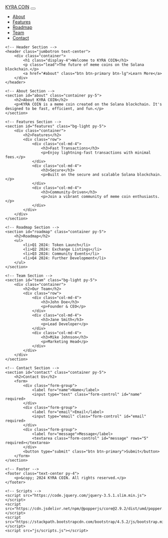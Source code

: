 <!DOCTYPE html>
<html lang="en">
<head>
    <meta charset="UTF-8">
    <meta name="viewport" content="width=device-width, initial-scale=1.0">
    <title>KYRA COIN</title>
    <link rel="stylesheet" href="https://stackpath.bootstrapcdn.com/bootstrap/4.5.2/css/bootstrap.min.css">
    <link rel="stylesheet" href="css/styles.css">
</head>
<body>
    <!-- Navbar -->
    <nav class="navbar navbar-expand-lg navbar-light bg-light">
        <a class="navbar-brand" href="#">KYRA COIN</a>
        <button class="navbar-toggler" type="button" data-toggle="collapse" data-target="#navbarNav" aria-controls="navbarNav" aria-expanded="false" aria-label="Toggle navigation">
            <span class="navbar-toggler-icon"></span>
        </button>
        <div class="collapse navbar-collapse" id="navbarNav">
            <ul class="navbar-nav ml-auto">
                <li class="nav-item"><a class="nav-link" href="#about">About</a></li>
                <li class="nav-item"><a class="nav-link" href="#features">Features</a></li>
                <li class="nav-item"><a class="nav-link" href="#roadmap">Roadmap</a></li>
                <li class="nav-item"><a class="nav-link" href="#team">Team</a></li>
                <li class="nav-item"><a class="nav-link" href="#contact">Contact</a></li>
            </ul>
        </div>
    </nav>

    <!-- Header Section -->
    <header class="jumbotron text-center">
        <div class="container">
            <h1 class="display-4">Welcome to KYRA COIN</h1>
            <p class="lead">The future of meme coins on the Solana blockchain.</p>
            <a href="#about" class="btn btn-primary btn-lg">Learn More</a>
        </div>
    </header>

    <!-- About Section -->
    <section id="about" class="container py-5">
        <h2>About KYRA COIN</h2>
        <p>KYRA COIN is a meme coin created on the Solana blockchain. It's designed to be fast, efficient, and fun.</p>
    </section>

    <!-- Features Section -->
    <section id="features" class="bg-light py-5">
        <div class="container">
            <h2>Features</h2>
            <div class="row">
                <div class="col-md-4">
                    <h3>Fast Transactions</h3>
                    <p>Enjoy lightning-fast transactions with minimal fees.</p>
                </div>
                <div class="col-md-4">
                    <h3>Secure</h3>
                    <p>Built on the secure and scalable Solana blockchain.</p>
                </div>
                <div class="col-md-4">
                    <h3>Community-Driven</h3>
                    <p>Join a vibrant community of meme coin enthusiasts.</p>
                </div>
            </div>
        </div>
    </section>

    <!-- Roadmap Section -->
    <section id="roadmap" class="container py-5">
        <h2>Roadmap</h2>
        <ul>
            <li>Q1 2024: Token Launch</li>
            <li>Q2 2024: Exchange Listings</li>
            <li>Q3 2024: Community Events</li>
            <li>Q4 2024: Further Development</li>
        </ul>
    </section>

    <!-- Team Section -->
    <section id="team" class="bg-light py-5">
        <div class="container">
            <h2>Our Team</h2>
            <div class="row">
                <div class="col-md-4">
                    <h3>John Doe</h3>
                    <p>Founder & CEO</p>
                </div>
                <div class="col-md-4">
                    <h3>Jane Smith</h3>
                    <p>Lead Developer</p>
                </div>
                <div class="col-md-4">
                    <h3>Mike Johnson</h3>
                    <p>Marketing Head</p>
                </div>
            </div>
        </div>
    </section>

    <!-- Contact Section -->
    <section id="contact" class="container py-5">
        <h2>Contact Us</h2>
        <form>
            <div class="form-group">
                <label for="name">Name</label>
                <input type="text" class="form-control" id="name" required>
            </div>
            <div class="form-group">
                <label for="email">Email</label>
                <input type="email" class="form-control" id="email" required>
            </div>
            <div class="form-group">
                <label for="message">Message</label>
                <textarea class="form-control" id="message" rows="5" required></textarea>
            </div>
            <button type="submit" class="btn btn-primary">Submit</button>
        </form>
    </section>

    <!-- Footer -->
    <footer class="text-center py-4">
        <p>&copy; 2024 KYRA COIN. All rights reserved.</p>
    </footer>

    <!-- Scripts -->
    <script src="https://code.jquery.com/jquery-3.5.1.slim.min.js"></script>
    <script src="https://cdn.jsdelivr.net/npm/@popperjs/core@2.9.2/dist/umd/popper.min.js"></script>
    <script src="https://stackpath.bootstrapcdn.com/bootstrap/4.5.2/js/bootstrap.min.js"></script>
    <script src="js/scripts.js"></script>
</body>
</html>
